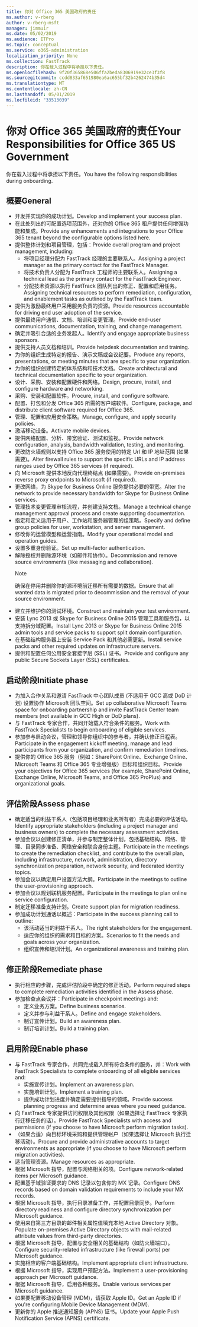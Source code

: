 ```yaml
---
title: 你对 Office 365 美国政府的责任
ms.author: v-rberg
author: v-rberg-msft
manager: jimmuir
ms.date: 05/02/2019
ms.audience: ITPro
ms.topic: conceptual
ms.service: o365-administration
localization_priority: None
ms.collection: FastTrack
description: 你在载入过程中将承担以下责任。
ms.openlocfilehash: 9f20f365868e506ffa2beda8306919e32ce3f3f8
ms.sourcegitcommit: ccdd833af651980ea6ac655bf32b4262474b35d4
ms.translationtype: MT
ms.contentlocale: zh-CN
ms.lasthandoff: 05/01/2019
ms.locfileid: "33513039"
---
```

# <a name="your-responsibilities-for-office-365-us-government"></a><span data-ttu-id="0ed4f-103">你对 Office 365 美国政府的责任</span><span class="sxs-lookup"><span data-stu-id="0ed4f-103">Your Responsibilities for Office 365 US Government</span></span>

<span data-ttu-id="0ed4f-104">你在载入过程中将承担以下责任。</span><span class="sxs-lookup"><span data-stu-id="0ed4f-104">You have the following responsibilities during onboarding.</span></span>
  
## <a name="general"></a><span data-ttu-id="0ed4f-105">概要</span><span class="sxs-lookup"><span data-stu-id="0ed4f-105">General</span></span>

- <span data-ttu-id="0ed4f-106">开发并实现你的成功计划。</span><span class="sxs-lookup"><span data-stu-id="0ed4f-106">Develop and implement your success plan.</span></span>   
- <span data-ttu-id="0ed4f-107">在此处列出的可配置选项范围外，还对你的 Office 365 租户提供任何增强功能和集成。</span><span class="sxs-lookup"><span data-stu-id="0ed4f-107">Provide any enhancements and integrations to your Office 365 tenant beyond the configurable options listed here.</span></span>    
- <span data-ttu-id="0ed4f-108">提供整体计划和项目管理，包括：</span><span class="sxs-lookup"><span data-stu-id="0ed4f-108">Provide overall program and project management, including:</span></span>     
  - <span data-ttu-id="0ed4f-109">将项目经理分配为 FastTrack 经理的主要联系人。</span><span class="sxs-lookup"><span data-stu-id="0ed4f-109">Assigning a project manager as the primary contact for the FastTrack Manager.</span></span>   
  - <span data-ttu-id="0ed4f-110">将技术负责人分配为 FastTrack 工程师的主要联系人。</span><span class="sxs-lookup"><span data-stu-id="0ed4f-110">Assigning a technical lead as the primary contact for the FastTrack Engineer.</span></span>  
  - <span data-ttu-id="0ed4f-111">分配技术资源以执行 FastTrack 团队列出的修正、配置和启用任务。</span><span class="sxs-lookup"><span data-stu-id="0ed4f-111">Assigning technical resources to perform remediation, configuration, and enablement tasks as outlined by the FastTrack team.</span></span>   
- <span data-ttu-id="0ed4f-112">提供为激励最终用户采用服务负责的资源。</span><span class="sxs-lookup"><span data-stu-id="0ed4f-112">Provide resources accountable for driving end user adoption of the service.</span></span>    
- <span data-ttu-id="0ed4f-113">提供最终用户通信、文档、培训和变更管理。</span><span class="sxs-lookup"><span data-stu-id="0ed4f-113">Provide end-user communications, documentation, training, and change management.</span></span>    
- <span data-ttu-id="0ed4f-114">确定并吸引合适的业务发起人。</span><span class="sxs-lookup"><span data-stu-id="0ed4f-114">Identify and engage appropriate business sponsors.</span></span>     
- <span data-ttu-id="0ed4f-115">提供支持人员文档和培训。</span><span class="sxs-lookup"><span data-stu-id="0ed4f-115">Provide helpdesk documentation and training.</span></span>     
- <span data-ttu-id="0ed4f-116">为你的组织生成特定的报告、演示文稿或会议纪要。</span><span class="sxs-lookup"><span data-stu-id="0ed4f-116">Produce any reports, presentations, or meeting minutes that are specific to your organization.</span></span>     
- <span data-ttu-id="0ed4f-117">为你的组织创建特定的体系结构和技术文档。</span><span class="sxs-lookup"><span data-stu-id="0ed4f-117">Create architectural and technical documentation specific to your organization.</span></span>     
- <span data-ttu-id="0ed4f-118">设计、采购、安装和配置硬件和网络。</span><span class="sxs-lookup"><span data-stu-id="0ed4f-118">Design, procure, install, and configure hardware and networking.</span></span>    
- <span data-ttu-id="0ed4f-119">采购、安装和配置软件。</span><span class="sxs-lookup"><span data-stu-id="0ed4f-119">Procure, install, and configure software.</span></span>     
- <span data-ttu-id="0ed4f-120">配置、打包和分发 Office 365 所需的客户端软件。</span><span class="sxs-lookup"><span data-stu-id="0ed4f-120">Configure, package, and distribute client software required for Office 365.</span></span>    
- <span data-ttu-id="0ed4f-121">管理、配置和应用安全策略。</span><span class="sxs-lookup"><span data-stu-id="0ed4f-121">Manage, configure, and apply security policies.</span></span>    
- <span data-ttu-id="0ed4f-122">激活移动设备。</span><span class="sxs-lookup"><span data-stu-id="0ed4f-122">Activate mobile devices.</span></span>    
- <span data-ttu-id="0ed4f-123">提供网络配置、分析、带宽验证、测试和监视。</span><span class="sxs-lookup"><span data-stu-id="0ed4f-123">Provide network configuration, analysis, bandwidth validation, testing, and monitoring.</span></span> 
- <span data-ttu-id="0ed4f-124">更改防火墙规则以支持 Office 365 服务使用的特定 Url 和 IP 地址范围 (如果需要)。</span><span class="sxs-lookup"><span data-stu-id="0ed4f-124">Alter firewall rules to support the specific URLs and IP address ranges used by Office 365 services (if required).</span></span>
- <span data-ttu-id="0ed4f-125">向 Microsoft 提供本地反向代理终结点 (如果需要)。</span><span class="sxs-lookup"><span data-stu-id="0ed4f-125">Provide on-premises reverse proxy endpoints to Microsoft (if required).</span></span>     
- <span data-ttu-id="0ed4f-126">更改网络，为 Skype for Business Online 服务提供必要的带宽。</span><span class="sxs-lookup"><span data-stu-id="0ed4f-126">Alter the network to provide necessary bandwidth for Skype for Business Online services.</span></span>   
- <span data-ttu-id="0ed4f-127">管理技术变更管理审核流程，并创建支持文档。</span><span class="sxs-lookup"><span data-stu-id="0ed4f-127">Manage a technical change management approval process and create supporting documentation.</span></span>    
- <span data-ttu-id="0ed4f-128">指定和定义适用于用户、工作站和服务器管理的组策略。</span><span class="sxs-lookup"><span data-stu-id="0ed4f-128">Specify and define group policies for user, workstation, and server management.</span></span>    
- <span data-ttu-id="0ed4f-129">修改你的运营模型和运营指南。</span><span class="sxs-lookup"><span data-stu-id="0ed4f-129">Modify your operational model and operation guides.</span></span>   
- <span data-ttu-id="0ed4f-130">设置多重身份验证。</span><span class="sxs-lookup"><span data-stu-id="0ed4f-130">Set up multi-factor authentication.</span></span>   
- <span data-ttu-id="0ed4f-131">解除授权并删除源环境（如邮件和协作）。</span><span class="sxs-lookup"><span data-stu-id="0ed4f-131">Decommission and remove source environments (like messaging and collaboration).</span></span> 
    > [!NOTE]
    > <span data-ttu-id="0ed4f-132">确保在停用并删除你的源环境前迁移所有需要的数据。</span><span class="sxs-lookup"><span data-stu-id="0ed4f-132">Ensure that all wanted data is migrated prior to decommission and the removal of your source environment.</span></span>   
- <span data-ttu-id="0ed4f-133">建立并维护你的测试环境。</span><span class="sxs-lookup"><span data-stu-id="0ed4f-133">Construct and maintain your test environment.</span></span>  
- <span data-ttu-id="0ed4f-134">安装 Lync 2013 或 Skype for Business Online 2015 管理工具和服务包，以支持拆分域配置。</span><span class="sxs-lookup"><span data-stu-id="0ed4f-134">Install Lync 2013 or Skype for Business Online 2015 admin tools and service packs to support split domain configuration.</span></span>    
- <span data-ttu-id="0ed4f-135">在基础结构服务器上安装 Service Pack 和其他必需更新。</span><span class="sxs-lookup"><span data-stu-id="0ed4f-135">Install service packs and other required updates on infrastructure servers.</span></span>     
- <span data-ttu-id="0ed4f-136">提供和配置任何公用安全套接字层 (SSL) 证书。</span><span class="sxs-lookup"><span data-stu-id="0ed4f-136">Provide and configure any public Secure Sockets Layer (SSL) certificates.</span></span> 
    
## <a name="initiate-phase"></a><span data-ttu-id="0ed4f-137">启动阶段</span><span class="sxs-lookup"><span data-stu-id="0ed4f-137">Initiate phase</span></span>

- <span data-ttu-id="0ed4f-138">为加入合作关系和邀请 FastTrack 中心团队成员 (不适用于 GCC 高或 DoD 计划) 设置协作 Microsoft 团队空间。</span><span class="sxs-lookup"><span data-stu-id="0ed4f-138">Set up collaborative Microsoft Teams space for onboarding partnership and invite FastTrack Center team members (not available in GCC High or DoD plans).</span></span>   
- <span data-ttu-id="0ed4f-139">与 FastTrack 专家合作，共同开始载入符合条件的服务。</span><span class="sxs-lookup"><span data-stu-id="0ed4f-139">Work with FastTrack Specialists to begin onboarding of eligible services.</span></span>    
- <span data-ttu-id="0ed4f-140">参加参与启动会议，管理和领导你组织中的参与者，并确认修正日程表。</span><span class="sxs-lookup"><span data-stu-id="0ed4f-140">Participate in the engagement kickoff meeting, manage and lead participants from your organization, and confirm remediation timelines.</span></span>    
- <span data-ttu-id="0ed4f-141">提供你的 Office 365 服务（例如：SharePoint Online、Exchange Online、Microsoft Teams 和 Office 365 专业增强版）目标和组织目标。</span><span class="sxs-lookup"><span data-stu-id="0ed4f-141">Provide your objectives for Office 365 services (for example, SharePoint Online, Exchange Online, Microsoft Teams, and Office 365 ProPlus) and organizational goals.</span></span>
    
## <a name="assess-phase"></a><span data-ttu-id="0ed4f-142">评估阶段</span><span class="sxs-lookup"><span data-stu-id="0ed4f-142">Assess phase</span></span>

- <span data-ttu-id="0ed4f-143">确定适当的利益干系人（包括项目经理和业务所有者）完成必要的评估活动。</span><span class="sxs-lookup"><span data-stu-id="0ed4f-143">Identify appropriate stakeholders (including a project manager and business owners) to complete the necessary assessment activities.</span></span>    
- <span data-ttu-id="0ed4f-144">参加会议以创建修正清单，并参与制定整体计划，包括基础结构、网络、管理、目录同步准备、网络安全和联合身份主题。</span><span class="sxs-lookup"><span data-stu-id="0ed4f-144">Participate in the meetings to create the remediation checklist, and contribute to the overall plan, including infrastructure, network, administration, directory synchronization preparation, network security, and federated identity topics.</span></span> 
- <span data-ttu-id="0ed4f-145">参加会议以确定用户设置方法大纲。</span><span class="sxs-lookup"><span data-stu-id="0ed4f-145">Participate in the meetings to outline the user-provisioning approach.</span></span>     
- <span data-ttu-id="0ed4f-146">参加会议以规划联机服务配置。</span><span class="sxs-lookup"><span data-stu-id="0ed4f-146">Participate in the meetings to plan online service configuration.</span></span>    
- <span data-ttu-id="0ed4f-147">制定迁移准备支持计划。</span><span class="sxs-lookup"><span data-stu-id="0ed4f-147">Create support plan for migration readiness.</span></span>    
- <span data-ttu-id="0ed4f-148">参加成功计划通话以概述：</span><span class="sxs-lookup"><span data-stu-id="0ed4f-148">Participate in the success planning call to outline:</span></span>   
  - <span data-ttu-id="0ed4f-149">该活动适当的利益干系人。</span><span class="sxs-lookup"><span data-stu-id="0ed4f-149">The right stakeholders for the engagement.</span></span>   
  - <span data-ttu-id="0ed4f-150">适应你的组织的需求和目标的方案。</span><span class="sxs-lookup"><span data-stu-id="0ed4f-150">Scenarios to fit the needs and goals across your organization.</span></span>   
  - <span data-ttu-id="0ed4f-151">组织宣传和培训计划。</span><span class="sxs-lookup"><span data-stu-id="0ed4f-151">An organizational awareness and training plan.</span></span>
    
## <a name="remediate-phase"></a><span data-ttu-id="0ed4f-152">修正阶段</span><span class="sxs-lookup"><span data-stu-id="0ed4f-152">Remediate phase</span></span>

- <span data-ttu-id="0ed4f-153">执行相应的步骤，完成评估阶段中确定的修正活动。</span><span class="sxs-lookup"><span data-stu-id="0ed4f-153">Perform required steps to complete remediation activities identified in the Assess phase.</span></span>  
- <span data-ttu-id="0ed4f-154">参加检查点会议并：</span><span class="sxs-lookup"><span data-stu-id="0ed4f-154">Participate in checkpoint meetings and:</span></span>   
  - <span data-ttu-id="0ed4f-155">定义业务方案。</span><span class="sxs-lookup"><span data-stu-id="0ed4f-155">Define business scenarios.</span></span>  
  - <span data-ttu-id="0ed4f-156">定义并参与利益干系人。</span><span class="sxs-lookup"><span data-stu-id="0ed4f-156">Define and engage stakeholders.</span></span>  
  - <span data-ttu-id="0ed4f-157">制订宣传计划。</span><span class="sxs-lookup"><span data-stu-id="0ed4f-157">Build an awareness plan.</span></span> 
  - <span data-ttu-id="0ed4f-158">制订培训计划。</span><span class="sxs-lookup"><span data-stu-id="0ed4f-158">Build a training plan.</span></span>
    
## <a name="enable-phase"></a><span data-ttu-id="0ed4f-159">启用阶段</span><span class="sxs-lookup"><span data-stu-id="0ed4f-159">Enable phase</span></span>

- <span data-ttu-id="0ed4f-160">与 FastTrack 专家合作，共同完成载入所有符合条件的服务，并：</span><span class="sxs-lookup"><span data-stu-id="0ed4f-160">Work with FastTrack Specialists to complete onboarding of all eligible services and:</span></span>  
  - <span data-ttu-id="0ed4f-161">实施宣传计划。</span><span class="sxs-lookup"><span data-stu-id="0ed4f-161">Implement an awareness plan.</span></span>   
  - <span data-ttu-id="0ed4f-162">实施培训计划。</span><span class="sxs-lookup"><span data-stu-id="0ed4f-162">Implement a training plan.</span></span>   
  - <span data-ttu-id="0ed4f-163">提供成功计划进度并确定需要提供指导的领域。</span><span class="sxs-lookup"><span data-stu-id="0ed4f-163">Provide success planning progress and determine areas where you need guidance.</span></span>  
- <span data-ttu-id="0ed4f-164">向 FastTrack 专家提供访问权限及其他权限（如果选择让 FastTrack 专家执行迁移任务的话）。</span><span class="sxs-lookup"><span data-stu-id="0ed4f-164">Provide FastTrack Specialists with access and permissions (if you choose to have Microsoft perform migration tasks).</span></span>   
- <span data-ttu-id="0ed4f-165">（如果合适）向目标环境采购和提供管理帐户（如果选择让 Microsoft 执行迁移活动）。</span><span class="sxs-lookup"><span data-stu-id="0ed4f-165">Procure and provide administrative accounts to target environments as appropriate (if you choose to have Microsoft perform migration activities).</span></span>    
- <span data-ttu-id="0ed4f-166">适当管理资源。</span><span class="sxs-lookup"><span data-stu-id="0ed4f-166">Manage resources as appropriate.</span></span>     
- <span data-ttu-id="0ed4f-167">根据 Microsoft 指导，配置与网络相关的项。</span><span class="sxs-lookup"><span data-stu-id="0ed4f-167">Configure network-related items per Microsoft guidance.</span></span>    
- <span data-ttu-id="0ed4f-168">配置基于域验证要求的 DNS 记录以包含你的 MX 记录。</span><span class="sxs-lookup"><span data-stu-id="0ed4f-168">Configure DNS records based on domain validation requirements to include your MX records.</span></span>    
- <span data-ttu-id="0ed4f-169">根据 Microsoft 指导，执行目录准备工作，并配置目录同步。</span><span class="sxs-lookup"><span data-stu-id="0ed4f-169">Perform directory readiness and configure directory synchronization per Microsoft guidance.</span></span>   
- <span data-ttu-id="0ed4f-170">使用来自第三方目录的邮件相关属性值填充本地 Active Directory 对象。</span><span class="sxs-lookup"><span data-stu-id="0ed4f-170">Populate on-premises Active Directory objects with mail-related attribute values from third-party directories.</span></span>    
- <span data-ttu-id="0ed4f-171">根据 Microsoft 指导，配置与安全相关的基础结构（如防火墙端口）。</span><span class="sxs-lookup"><span data-stu-id="0ed4f-171">Configure security-related infrastructure (like firewall ports) per Microsoft guidance.</span></span>    
- <span data-ttu-id="0ed4f-172">实施相应的客户端基础结构。</span><span class="sxs-lookup"><span data-stu-id="0ed4f-172">Implement appropriate client infrastructure.</span></span>   
- <span data-ttu-id="0ed4f-173">根据 Microsoft 指导，实现用户预配方法。</span><span class="sxs-lookup"><span data-stu-id="0ed4f-173">Implement a user-provisioning approach per Microsoft guidance.</span></span>    
- <span data-ttu-id="0ed4f-174">根据 Microsoft 指导，启用各种服务。</span><span class="sxs-lookup"><span data-stu-id="0ed4f-174">Enable various services per Microsoft guidance.</span></span>    
- <span data-ttu-id="0ed4f-175">如果要配置移动设备管理 (MDM)，请获取 Apple ID。</span><span class="sxs-lookup"><span data-stu-id="0ed4f-175">Get an Apple ID if you're configuring Mobile Device Management (MDM).</span></span>   
- <span data-ttu-id="0ed4f-176">更新你的 Apple 推送通知服务 (APNS) 证书。</span><span class="sxs-lookup"><span data-stu-id="0ed4f-176">Update your Apple Push Notification Service (APNS) certificate.</span></span>
    

  

